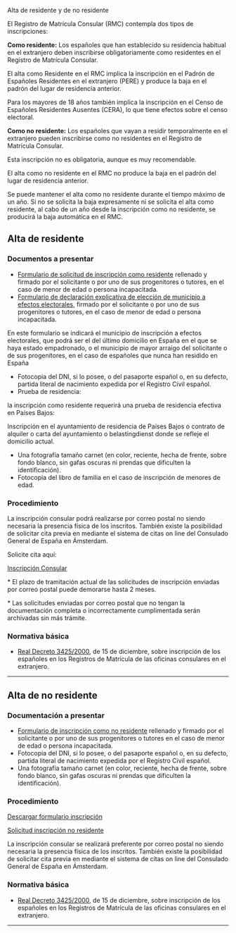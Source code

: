  Alta de residente y de no residente

  El Registro de Matrícula Consular (RMC) contempla dos tipos de inscripciones:

 **Como residente:** Los españoles que han establecido su residencia habitual en el extranjero deben inscribirse obligatoriamente como residentes en el Registro de Matrícula Consular.

 El alta como Residente en el RMC implica la inscripción en el Padrón de Españoles Residentes en el extranjero (PERE) y produce la baja en el padrón del lugar de residencia anterior. 

 Para los mayores de 18 años también implica la inscripción en el Censo de Españoles Residentes Ausentes (CERA), lo que tiene efectos sobre el censo electoral.

 **Como no residente:** Los españoles que vayan a residir temporalmente en el extranjero pueden inscribirse como no residentes en el Registro de Matrícula Consular. 

 Esta inscripción no es obligatoria, aunque es muy recomendable.

 El alta como no residente en el RMC no produce la baja en el padrón del lugar de residencia anterior.

 Se puede mantener el alta como no residente durante el tiempo máximo de un año. Si no se solicita la baja expresamente ni se solicita el alta como residente, al cabo de un año desde la inscripción como no residente, se producirá la baja automática en el RMC.

 Alta de residente
-----------------

 ### Documentos a presentar

 * [Formulario de solicitud de inscripción como residente](https://www.exteriores.gob.es/Documents/DocumentosSC/Inscripci%C3%B3n%20Consular/02.01._SOLICITUD%20DE%20INSCRIPCION%20COMO%20RESIDENTE_v3.pdf) rellenado y firmado por el solicitante o por uno de sus progenitores o tutores, en el caso de menor de edad o persona incapacitada.
* [Formulario de declaración explicativa de elección de municipio a efectos electorales](https://www.exteriores.gob.es/Documents/DocumentosSC/Inscripci%C3%B3n%20Consular/Declaracionexplicativa_PERECERA_12abr21.pdf), firmado por el solicitante o por uno de sus progenitores o tutores, en el caso de menor de edad o persona incapacitada.

 En este formulario se indicará el municipio de inscripción a efectos electorales, que podrá ser el del último domicilio en España en el que se haya estado empadronado, o el municipio de mayor arraigo del solicitante o de sus progenitores, en el caso de españoles que nunca han residido en España
* Fotocopia del DNI, si lo posee, o del pasaporte español o, en su defecto, partida literal de nacimiento expedida por el Registro Civil español.
* Prueba de residencia:

 la inscripción como residente requerirá una prueba de residencia efectiva en Países Bajos:

Inscripción en el ayuntamiento de residencia de Países Bajos o contrato de alquiler o carta del ayuntamiento o belastingdienst donde se refleje el domicilio actual.
* Una fotografía tamaño carnet (en color, reciente, hecha de frente, sobre fondo blanco, sin gafas oscuras ni prendas que dificulten la identificación).
* Fotocopia del libro de familia en el caso de inscripción de menores de edad.

 ### Procedimiento

 La inscripción consular podrá realizarse por correo postal no siendo necesaria la presencia física de los inscritos. También existe la posibilidad de solicitar cita previa en mediante el sistema de citas on line del Consulado General de España en Ámsterdam.

Solicite cita aquí:

 [Inscripción Consular](https://app.bookitit.com/es/hosteds/widgetdefault/2c6277fc2bf43562ccce5c647ff1db4eb#datetime) 

\* El plazo de tramitación actual de las solicitudes de inscripción enviadas por correo postal puede demorarse hasta 2 meses.

\* Las solicitudes enviadas por correo postal que no tengan la documentación completa o incorrectamente cumplimentada serán archivadas sin más trámite.

 ### Normativa básica

 * [Real Decreto 3425/2000](https://www.boe.es/buscar/doc.php?id=BOE-A-2001-174), de 15 de diciembre, sobre inscripción de los españoles en los Registros de Matrícula de las oficinas consulares en el extranjero.

 

---

 Alta de no residente
--------------------

 ### Documentación a presentar

 * [Formulario de inscripción como no residente](https://www.exteriores.gob.es/Documents/DocumentosSC/Inscripci%C3%B3n%20Consular/02.01.%20SOLICITUD%20DE%20INSCRIPCION%20COMO%20NO%20%20RESIDENTE_v3.pdf) rellenado y firmado por el solicitante o por uno de sus progenitores o tutores en el caso de menor de edad o persona incapacitada.
* Fotocopia del DNI, si lo posee, o del pasaporte español o, en su defecto, partida literal de nacimiento expedida por el Registro Civil español.
* Una fotografía tamaño carnet (en color, reciente, hecha de frente, sobre fondo blanco, sin gafas oscuras ni prendas que dificulten la identificación).

 ### Procedimiento

 [Descargar formulario inscripción](https://www.exteriores.gob.es/DocumentosAuxiliaresSC/Pa%C3%ADses%20Bajos/AMSTERDAM%20%28C%29/01.%20Solicitud%20de%20inscripci%C3%B3n%20como%20residente%20%28imprimir%20en%20una%20sola%20hoja%29%5B1%5D.pdf)

[Solicitud inscripción no residente](https://www.exteriores.gob.es/DocumentosAuxiliaresSC/Pa%C3%ADses%20Bajos/AMSTERDAM%20%28C%29/02.%20Solicitud%20de%20inscripci%C3%B3n%20como%20no%20residente%20%28imprimir%20en%20una%20sola%20hoja%29%5B1%5D.pdf)

La inscripción consular se realizará preferente por correo postal no siendo necesaria la presencia física de los inscritos. También existe la posibilidad de solicitar cita previa en mediante el sistema de citas on line del Consulado General de España en Ámsterdam.

 ### Normativa básica

 * [Real Decreto 3425/2000](https://www.boe.es/buscar/doc.php?id=BOE-A-2001-174), de 15 de diciembre, sobre inscripción de los españoles en los Registros de Matrícula de las oficinas consulares en el extranjero.

 

---

  